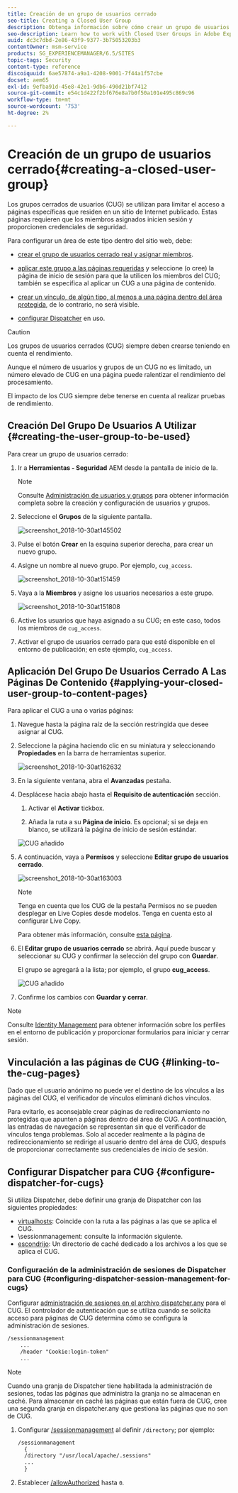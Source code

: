 ```yaml
---
title: Creación de un grupo de usuarios cerrado
seo-title: Creating a Closed User Group
description: Obtenga información sobre cómo crear un grupo de usuarios cerrado.
seo-description: Learn how to work with Closed User Groups in Adobe Experience Manager.
uuid: dc3c7dbd-2e86-43f9-9377-3b75053203b3
contentOwner: msm-service
products: SG_EXPERIENCEMANAGER/6.5/SITES
topic-tags: Security
content-type: reference
discoiquuid: 6ae57874-a9a1-4208-9001-7f44a1f57cbe
docset: aem65
exl-id: 9efba91d-45e8-42e1-9db6-490d21bf7412
source-git-commit: e54c1d422f2bf676e8a7b0f50a101e495c869c96
workflow-type: tm+mt
source-wordcount: '753'
ht-degree: 2%

---
```


# Creación de un grupo de usuarios cerrado{#creating-a-closed-user-group}

Los grupos cerrados de usuarios (CUG) se utilizan para limitar el acceso a páginas específicas que residen en un sitio de Internet publicado. Estas páginas requieren que los miembros asignados inicien sesión y proporcionen credenciales de seguridad.

Para configurar un área de este tipo dentro del sitio web, debe:

* [crear el grupo de usuarios cerrado real y asignar miembros](#creating-the-user-group-to-be-used).

* [aplicar este grupo a las páginas requeridas](#applying-your-closed-user-group-to-content-pages) y seleccione (o cree) la página de inicio de sesión para que la utilicen los miembros del CUG; también se especifica al aplicar un CUG a una página de contenido.

* [crear un vínculo, de algún tipo, al menos a una página dentro del área protegida](#linking-to-the-cug-pages), de lo contrario, no será visible.

* [configurar Dispatcher](#configure-dispatcher-for-cugs) en uso.

>[!CAUTION]
>
>Los grupos de usuarios cerrados (CUG) siempre deben crearse teniendo en cuenta el rendimiento.
>
>Aunque el número de usuarios y grupos de un CUG no es limitado, un número elevado de CUG en una página puede ralentizar el rendimiento del procesamiento.
>
>El impacto de los CUG siempre debe tenerse en cuenta al realizar pruebas de rendimiento.

## Creación Del Grupo De Usuarios A Utilizar {#creating-the-user-group-to-be-used}

Para crear un grupo de usuarios cerrado:

1. Ir a **Herramientas - Seguridad** AEM desde la pantalla de inicio de la.

   >[!NOTE]
   >
   >Consulte [Administración de usuarios y grupos](/help/sites-administering/security.md#managing-users-and-groups) para obtener información completa sobre la creación y configuración de usuarios y grupos.

1. Seleccione el **Grupos** de la siguiente pantalla.

   ![screenshot_2018-10-30at145502](assets/screenshot_2018-10-30at145502.png)

1. Pulse el botón **Crear** en la esquina superior derecha, para crear un nuevo grupo.
1. Asigne un nombre al nuevo grupo. Por ejemplo, `cug_access`.

   ![screenshot_2018-10-30at151459](assets/screenshot_2018-10-30at151459.png)

1. Vaya a la **Miembros** y asigne los usuarios necesarios a este grupo.

   ![screenshot_2018-10-30at151808](assets/screenshot_2018-10-30at151808.png)

1. Active los usuarios que haya asignado a su CUG; en este caso, todos los miembros de `cug_access`.
1. Activar el grupo de usuarios cerrado para que esté disponible en el entorno de publicación; en este ejemplo, `cug_access`.

## Aplicación Del Grupo De Usuarios Cerrado A Las Páginas De Contenido {#applying-your-closed-user-group-to-content-pages}

Para aplicar el CUG a una o varias páginas:

1. Navegue hasta la página raíz de la sección restringida que desee asignar al CUG.
1. Seleccione la página haciendo clic en su miniatura y seleccionando **Propiedades** en la barra de herramientas superior.

   ![screenshot_2018-10-30at162632](assets/screenshot_2018-10-30at162632.png)

1. En la siguiente ventana, abra el **Avanzadas** pestaña.

1. Desplácese hacia abajo hasta el **Requisito de autenticación** sección.

   1. Activar el **Activar** tickbox.

   1. Añada la ruta a su **Página de inicio**.
Es opcional; si se deja en blanco, se utilizará la página de inicio de sesión estándar.

   ![CUG añadido](assets/cug-authentication-requirement.png)

1. A continuación, vaya a **Permisos** y seleccione **Editar grupo de usuarios cerrado**.

   ![screenshot_2018-10-30at163003](assets/screenshot_2018-10-30at163003.png)

   >[!NOTE]
   >
   >Tenga en cuenta que los CUG de la pestaña Permisos no se pueden desplegar en Live Copies desde modelos. Tenga en cuenta esto al configurar Live Copy.
   >
   >Para obtener más información, consulte [esta página](closed-user-groups.md#aem-livecopy).

1. El **Editar grupo de usuarios cerrado** se abrirá. Aquí puede buscar y seleccionar su CUG y confirmar la selección del grupo con **Guardar**.

   El grupo se agregará a la lista; por ejemplo, el grupo **cug_access**.

   ![CUG añadido](assets/cug-added.png)

1. Confirme los cambios con **Guardar y cerrar**.

>[!NOTE]
>
>Consulte [Identity Management](/help/sites-administering/identity-management.md) para obtener información sobre los perfiles en el entorno de publicación y proporcionar formularios para iniciar y cerrar sesión.

## Vinculación a las páginas de CUG {#linking-to-the-cug-pages}

Dado que el usuario anónimo no puede ver el destino de los vínculos a las páginas del CUG, el verificador de vínculos eliminará dichos vínculos.

Para evitarlo, es aconsejable crear páginas de redireccionamiento no protegidas que apunten a páginas dentro del área de CUG. A continuación, las entradas de navegación se representan sin que el verificador de vínculos tenga problemas. Solo al acceder realmente a la página de redireccionamiento se redirige al usuario dentro del área de CUG, después de proporcionar correctamente sus credenciales de inicio de sesión.

## Configurar Dispatcher para CUG {#configure-dispatcher-for-cugs}

Si utiliza Dispatcher, debe definir una granja de Dispatcher con las siguientes propiedades:

* [virtualhosts](https://experienceleague.adobe.com/docs/experience-manager-dispatcher/using/configuring/dispatcher-configuration.html?lang=en#identifying-virtual-hosts-virtualhosts): Coincide con la ruta a las páginas a las que se aplica el CUG.
* \sessionmanagement: consulte la información siguiente.
* [escondrijo](https://experienceleague.adobe.com/docs/experience-manager-dispatcher/using/configuring/dispatcher-configuration.html?lang=en#configuring-the-dispatcher-cache-cache): Un directorio de caché dedicado a los archivos a los que se aplica el CUG.

### Configuración de la administración de sesiones de Dispatcher para CUG {#configuring-dispatcher-session-management-for-cugs}

Configurar [administración de sesiones en el archivo dispatcher.any](https://experienceleague.adobe.com/docs/experience-manager-dispatcher/using/configuring/dispatcher-configuration.html?lang=en#enabling-secure-sessions-sessionmanagement) para el CUG. El controlador de autenticación que se utiliza cuando se solicita acceso para páginas de CUG determina cómo se configura la administración de sesiones.

```xml
/sessionmanagement
    ...
    /header "Cookie:login-token"
    ...
```

>[!NOTE]
>
>Cuando una granja de Dispatcher tiene habilitada la administración de sesiones, todas las páginas que administra la granja no se almacenan en caché. Para almacenar en caché las páginas que están fuera de CUG, cree una segunda granja en dispatcher.any
>que gestiona las páginas que no son de CUG.

1. Configurar [/sessionmanagement](https://experienceleague.adobe.com/docs/experience-manager-dispatcher/using/configuring/dispatcher-configuration.html?lang=en#enabling-secure-sessions-sessionmanagement) al definir `/directory`; por ejemplo:

   ```xml
   /sessionmanagement
     {
     /directory "/usr/local/apache/.sessions"
     ...
     }
   ```

1. Establecer [/allowAuthorized](https://experienceleague.adobe.com/docs/experience-manager-dispatcher/using/configuring/dispatcher-configuration.html?lang=en#caching-when-authentication-is-used) hasta `0`.
